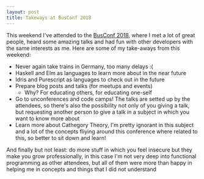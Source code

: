 ```yaml
---
layout: post
title: Takeways at BusConf 2018
---
```


 This weekend I've attended to the [BusConf 2018](http://www.bus-conf.org/), where I met a lot
of great people, heard some amazing talks and had fun with other developers with the same interests
as me.
 Here are some of my take-aways from this weekend:

* Never again take trains in Germany, too many delays :(
* Haskell and Elm as languages to learn more about in the near future
* Idris and Purescript as languages to check out in the future
* Prepare blog posts and talks (for meetups and events)
  * Why? For educating others, for educating one-self
* Go to unconferences and code camps! The talks are setted up by the attendees, so there's also the possibility
  not only of you giving a talk, but requesting another person to give a talk in a subject in which you want to know more about
* Learn more about Cathegory Theory, I'm pretty ignorant in this subject and a lot of the concepts fliying around
  this conference where related to this, so better to sit down and learn!

And finally but not least: do more stuff in which you feel insecure but they make you grow professionally, in this case I'm not very deep into functional programming as other attendees, but all of them were more than happy in helping me in concepts and things that I did not understand
